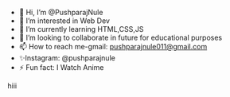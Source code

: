 - 👋 Hi, I’m @PushparajNule
- 👀 I’m interested in Web Dev
- 🌱 I’m currently learning HTML,CSS,JS
- 💞️ I’m looking to collaborate in future for educational purposes 
- 📫 How to reach me-gmail: pushparajnule011@gmail.com
- ✨Instagram: @pushparajnule
- ⚡ Fun fact: I Watch Anime

<!---
PushparajNule/PushparajNule is a ✨ special ✨ repository because its `README.md` (this file) appears on your GitHub profile.
You can click the Preview link to take a look at your changes.
--->
hiii